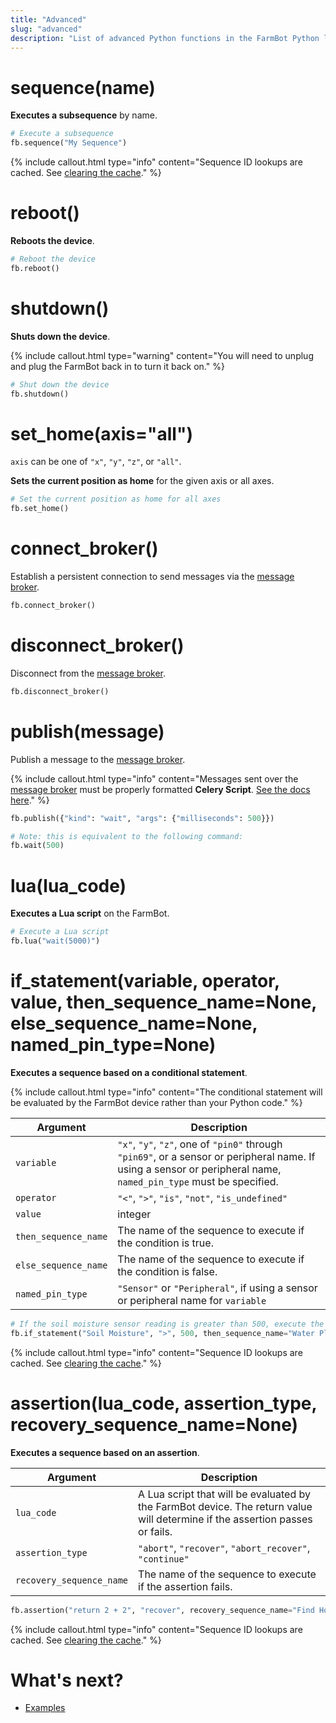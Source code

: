 ```yaml
---
title: "Advanced"
slug: "advanced"
description: "List of advanced Python functions in the FarmBot Python library"
---
```


# sequence(name)

**Executes a subsequence** by name.

```python
# Execute a subsequence
fb.sequence("My Sequence")
```

{%
include callout.html
type="info"
content="Sequence ID lookups are cached. See [clearing the cache](../settings.md#clear-resource-cache)."
%}

# reboot()

**Reboots the device**.

```python
# Reboot the device
fb.reboot()
```

# shutdown()

**Shuts down the device**.

{%
include callout.html
type="warning"
content="You will need to unplug and plug the FarmBot back in to turn it back on."
%}

```python
# Shut down the device
fb.shutdown()
```

# set_home(axis="all")

`axis` can be one of `"x"`, `"y"`, `"z"`, or `"all"`.

**Sets the current position as home** for the given axis or all axes.

```python
# Set the current position as home for all axes
fb.set_home()
```

# connect_broker()

Establish a persistent connection to send messages via the [message broker](../../docs/message-broker.md).

```python
fb.connect_broker()
```

# disconnect_broker()

Disconnect from the [message broker](../../docs/message-broker.md).

```python
fb.disconnect_broker()
```

# publish(message)

Publish a message to the [message broker](../../docs/message-broker.md).

{%
include callout.html
type="info"
content="Messages sent over the [message broker](../../docs/message-broker.md) must be properly formatted **Celery Script**. [See the docs here](../../docs/celery-script.md)."
%}

```python
fb.publish({"kind": "wait", "args": {"milliseconds": 500}})

# Note: this is equivalent to the following command:
fb.wait(500)
```

# lua(lua_code)

**Executes a Lua script** on the FarmBot.

```python
# Execute a Lua script
fb.lua("wait(5000)")
```

# if_statement(variable, operator, value, then_sequence_name=None, else_sequence_name=None, named_pin_type=None)

**Executes a sequence based on a conditional statement**.

{%
include callout.html
type="info"
content="The conditional statement will be evaluated by the FarmBot device rather than your Python code."
%}

| Argument | Description |
| --- | --- |
| `variable` | `"x"`, `"y"`, `"z"`, one of `"pin0"` through `"pin69"`, or a sensor or peripheral name. If using a sensor or peripheral name, `named_pin_type` must be specified. |
| `operator` | `"<"`, `">"`, `"is"`, `"not"`, `"is_undefined"` |
| `value` | integer |
| `then_sequence_name` | The name of the sequence to execute if the condition is true. |
| `else_sequence_name` | The name of the sequence to execute if the condition is false. |
| `named_pin_type` | `"Sensor"` or `"Peripheral"`, if using a sensor or peripheral name for `variable` |

```python
# If the soil moisture sensor reading is greater than 500, execute the "Water Plant" sequence
fb.if_statement("Soil Moisture", ">", 500, then_sequence_name="Water Plant", named_pin_type="Sensor")
```

{%
include callout.html
type="info"
content="Sequence ID lookups are cached. See [clearing the cache](../settings.md#clear-resource-cache)."
%}

# assertion(lua_code, assertion_type, recovery_sequence_name=None)

**Executes a sequence based on an assertion**.

| Argument | Description |
| --- | --- |
| `lua_code` | A Lua script that will be evaluated by the FarmBot device. The return value will determine if the assertion passes or fails. |
| `assertion_type` | `"abort"`, `"recover"`, `"abort_recover"`, `"continue"` |
| `recovery_sequence_name` | The name of the sequence to execute if the assertion fails. |

```python
fb.assertion("return 2 + 2", "recover", recovery_sequence_name="Find Home")
```

{%
include callout.html
type="info"
content="Sequence ID lookups are cached. See [clearing the cache](../settings.md#clear-resource-cache)."
%}

# What's next?

 * [Examples](../examples.md)
